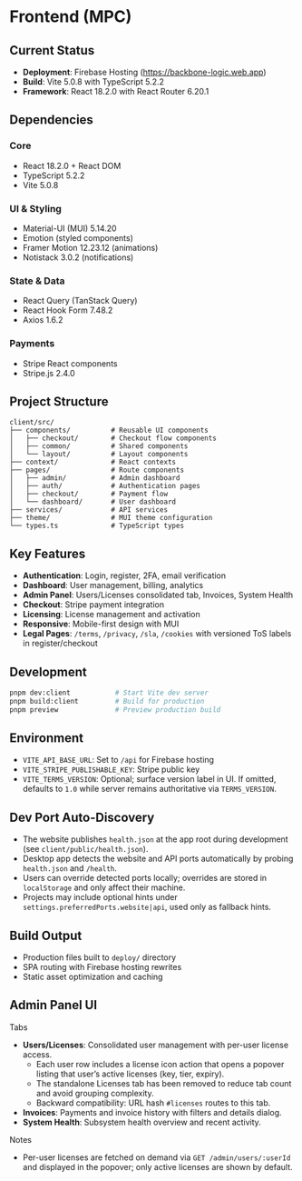 # Frontend (MPC)

## Current Status
- **Deployment**: Firebase Hosting (https://backbone-logic.web.app)
- **Build**: Vite 5.0.8 with TypeScript 5.2.2
- **Framework**: React 18.2.0 with React Router 6.20.1

## Dependencies

### Core
- React 18.2.0 + React DOM
- TypeScript 5.2.2
- Vite 5.0.8

### UI & Styling
- Material-UI (MUI) 5.14.20
- Emotion (styled components)
- Framer Motion 12.23.12 (animations)
- Notistack 3.0.2 (notifications)

### State & Data
- React Query (TanStack Query)
- React Hook Form 7.48.2
- Axios 1.6.2

### Payments
- Stripe React components
- Stripe.js 2.4.0

## Project Structure
```
client/src/
├── components/          # Reusable UI components
│   ├── checkout/        # Checkout flow components
│   ├── common/          # Shared components
│   └── layout/          # Layout components
├── context/             # React contexts
├── pages/               # Route components
│   ├── admin/           # Admin dashboard
│   ├── auth/            # Authentication pages
│   ├── checkout/        # Payment flow
│   └── dashboard/       # User dashboard
├── services/            # API services
├── theme/               # MUI theme configuration
└── types.ts             # TypeScript types
```

## Key Features
- **Authentication**: Login, register, 2FA, email verification
- **Dashboard**: User management, billing, analytics
- **Admin Panel**: Users/Licenses consolidated tab, Invoices, System Health
- **Checkout**: Stripe payment integration
- **Licensing**: License management and activation
- **Responsive**: Mobile-first design with MUI
- **Legal Pages**: `/terms`, `/privacy`, `/sla`, `/cookies` with versioned ToS labels in register/checkout

## Development
```bash
pnpm dev:client           # Start Vite dev server
pnpm build:client         # Build for production
pnpm preview              # Preview production build
```

## Environment
- `VITE_API_BASE_URL`: Set to `/api` for Firebase hosting
- `VITE_STRIPE_PUBLISHABLE_KEY`: Stripe public key
 - `VITE_TERMS_VERSION`: Optional; surface version label in UI. If omitted, defaults to `1.0` while server remains authoritative via `TERMS_VERSION`.

## Dev Port Auto-Discovery
- The website publishes `health.json` at the app root during development (see `client/public/health.json`).
- Desktop app detects the website and API ports automatically by probing `health.json` and `/health`.
- Users can override detected ports locally; overrides are stored in `localStorage` and only affect their machine.
- Projects may include optional hints under `settings.preferredPorts.website|api`, used only as fallback hints.

## Build Output
- Production files built to `deploy/` directory
- SPA routing with Firebase hosting rewrites
- Static asset optimization and caching

## Admin Panel UI

Tabs
- **Users/Licenses**: Consolidated user management with per-user license access.
  - Each user row includes a license icon action that opens a popover listing that user’s active licenses (key, tier, expiry).
  - The standalone Licenses tab has been removed to reduce tab count and avoid grouping complexity.
  - Backward compatibility: URL hash `#licenses` routes to this tab.
- **Invoices**: Payments and invoice history with filters and details dialog.
- **System Health**: Subsystem health overview and recent activity.

Notes
- Per-user licenses are fetched on demand via `GET /admin/users/:userId` and displayed in the popover; only active licenses are shown by default.
